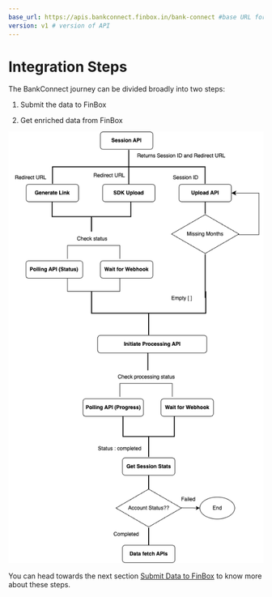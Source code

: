 ```yaml
---
base_url: https://apis.bankconnect.finbox.in/bank-connect #base URL for the API
version: v1 # version of API
---
```


# Integration Steps

The BankConnect journey can be divided broadly into two steps:

1.  Submit the data to FinBox

2.  Get enriched data from FinBox

<img src="/implementation-flow.png" alt="Integration Steps" />

You can head towards the next section [Submit Data to FinBox](/session-flow/submit-data.html) to know more about these steps.
